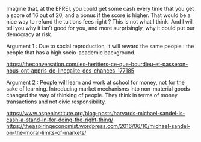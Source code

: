 
Imagine that, at the EFREI, you could get some cash every time that you get a score of 16 out of 20, and a bonus if the score is higher. That would be a nice way to refund the tuitions fees right ?
This is not what I think. And I will tell you why it isn’t good for you, and more surprisingly, why it could put our democracy at risk.

Argument 1 : Due to social reproduction, it will reward the same people : the people that has a high socio-academic background.

https://theconversation.com/les-heritiers-ce-que-bourdieu-et-passeron-nous-ont-appris-de-linegalite-des-chances-177185

Argument 2 : People will learn and work at school for money, not for the sake of learning. Introducing market mechanisms into non-material goods changed the way of thinking of people. They think in terms of money transactions and not civic responsibility.

https://www.aspeninstitute.org/blog-posts/harvards-michael-sandel-is-cash-a-stand-in-for-doing-the-right-thing/
https://theaspiringeconomist.wordpress.com/2016/06/10/michael-sandel-on-the-moral-limits-of-markets/


